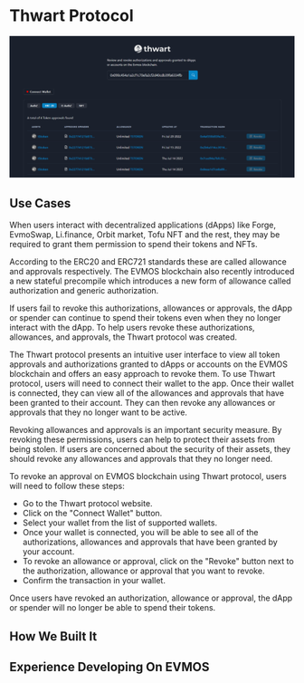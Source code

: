 # Thwart Protocol

![dApp usage screenshot](docs/ui.PNG)

## Use Cases

When users interact with decentralized applications (dApps) like Forge, EvmoSwap, Li.finance, Orbit market, Tofu NFT and the rest, they may be required to grant them permission to spend their tokens and NFTs.

According to the ERC20 and ERC721 standards these are called allowance and approvals respectively. The EVMOS blockchain also recently introduced a new stateful precompile which introduces a new form of allowance called authorization and generic authorization.

If users fail to revoke this authorizations, allowances or approvals, the dApp or spender can continue to spend their tokens even when they no longer interact with the dApp. To help users revoke these authorizations, allowances, and approvals, the Thwart protocol was created.

The Thwart protocol presents an intuitive user interface to view all token approvals and authorizations granted to dApps or accounts on the EVMOS blockchain and offers an easy approach to revoke them. To use Thwart protocol, users will need to connect their wallet to the app. Once their wallet is connected, they can view all of the allowances and approvals that have been granted to their account. They can then revoke any allowances or approvals that they no longer want to be active.

Revoking allowances and approvals is an important security measure. By revoking these permissions, users can help to protect their assets from being stolen. If users are concerned about the security of their assets, they should revoke any allowances and approvals that they no longer need.

To revoke an approval on EVMOS blockchain using Thwart protocol, users will need to follow these steps:

- Go to the Thwart protocol website.
- Click on the "Connect Wallet" button.
- Select your wallet from the list of supported wallets.
- Once your wallet is connected, you will be able to see all of the authorizations, allowances and approvals that have been granted by your account.
- To revoke an allowance or approval, click on the "Revoke" button next to the authorization, allowance or approval that you want to revoke.
- Confirm the transaction in your wallet.

Once users have revoked an authorization, allowance or approval, the dApp or spender will no longer be able to spend their tokens.

## How We Built It

## Experience Developing On EVMOS
